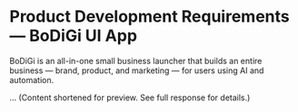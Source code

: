 # Product Development Requirements — BoDiGi UI App

BoDiGi is an all-in-one small business launcher that builds an entire business — brand, product, and marketing — for users using AI and automation.

... (Content shortened for preview. See full response for details.)
